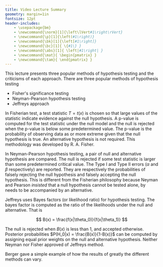 ```yaml
---
title: Video Lecture Summary
geometry: margin=1in
fontsize: 12pt
header-includes: 
    - \usepackage{bm}
    - \newcommand{\norm}[1]{\left\lVert#1\right\rVert}
    - \newcommand{\p}[1]{\left(#1\right)}
    - \newcommand{\bk}[1]{\left[#1\right]}
    - \newcommand{\bc}[1]{ \{#1\} }
    - \newcommand{\abs}[1]{ \left|#1\right| }
    - \newcommand{\mat}{ \begin{pmatrix} }
    - \newcommand{\tam}{ \end{pmatrix} }
---
```


This lecture presents three popular methods of hypothesis testing and the
criticisms of each approach. There are three popular methods of hypothesis
testing

- Fisher's significance testing
- Neyman-Pearson hypothesis testing
- Jeffreys approach

In Fisherian test, a test statistic $T=t(x)$ is chosen so that large values of the statistic
indicate evidence against the null hypothesis. A p-value is computed for the test statistic
under the null model and the null is rejected when the p-value is below some predetermined value.
The p-value is the probability of observing data as or more extreme given that the null hypothesis
is true. An alternative hypothesis is not required. This methodology was developed by R. A. Fisher.

In Neyman-Pearson hypothesis testing, a pair of null and alternative hypothesis are compared. 
The null is rejected if some test statistic is larger than some predetermined critical value.
The Type I and Type II errors ($\alpha$ and $\beta$ respectively) are reported. They are respectively
the probabilities of falsely rejecting the null hypothesis and falsely accepting the null hypothesis.
This is different from the Fisherian philosophy because Neyman and Pearson *insisted* that a null
hypothesis cannot be tested alone, by needs to be accompanied by an alternative.

Jeffreys uses Bayes factors (or likelihood ratio) for hypothesis testing. The bayes factor is computed as the 
ratio of the likelihoods under the null and alternative. That is

$$
  B(x) = \frac{f(x|\theta_0)}{f(x|\theta_1)}
$$

The null is rejected when $B(x)$ is less than 1, and accepted otherwise. Posterior probabilities $P(H_0|x) = \frac{B(x)}{1-B(x)}$
can be computed by assigning equal prior weights on the null and alternative hypothesis. Neither Neyman nor Fisher
approved of Jeffreys method. 

Berger gave a simple example of how the results of greatly the different methods can vary.

